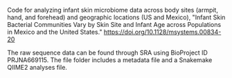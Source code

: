 Code for analyzing infant skin microbiome data across body sites (armpit, hand, and forehead) and geographic locations (US and Mexico), "Infant Skin Bacterial Communities Vary by Skin Site and Infant Age across Populations in Mexico and the United States."
https://doi.org/10.1128/msystems.00834-20

The raw sequence data can be found through SRA using BioProject ID PRJNA669115. The file folder includes a metadata file and a Snakemake QIIME2 analyses file. 



